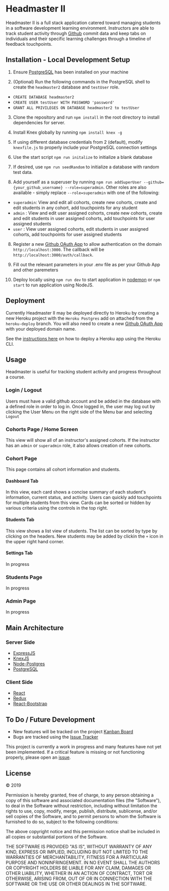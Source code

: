# Headmaster II

Headmaster II is a full stack application catered toward managing students in a software development learning environment. Instructors are able to track student activity through [Github](https://github.com) commit data and keep tabs on individuals and their specific learning challenges through a timeline of feedback touchpoints.

## Installation - Local Development Setup

1. Ensure [PostgreSQL](https://www.postgresql.org/) has been installed on your machine

2. (Optional) Run the following commands in the PostgreSQL shell to create the `headmaster2` database and `testUser` role.
 
* `CREATE DATABASE headmaster2`
* `CREATE USER testUser WITH PASSWORD 'password'`
* `GRANT ALL PRIVILEGES ON DATABASE headmaster2 to testUser`
 
3. Clone the repository and run `npm install` in the root directory to install dependencies for server.

4. Install Knex globally by running `npm install knex -g`

5. If using different database credentials from 2 (default), modify `knexfile.js` to properly include your PostgreSQL connection settings

6. Use the start script `npm run initalize` to initialize a blank database 

7. If desired, use `npm run seedRandom` to initialize a database with random test data.

8. Add yourself as a superuser by running `npm run addSuperUser --github={your_github_username} --role=superadmin`. Other roles are also available - simply replace `--role=superadmin` with one of the following:

* `superadmin`: View and edit all cohorts, create new cohorts, create and edit students in any cohort, add touchpoints for any student
* `admin` : View and edit user assigned cohorts, create new cohorts, create and edit students in user assigned cohorts, add touchpoints for user assigned students
* `user` : View user assigned cohorts, edit students in user assigned cohorts, add touchpoints for user assigned students

8. Register a new [Github OAuth App](https://github.com/settings/applications/new) to allow authentication on the domain `http://localhost:3000`. The callback will be `http://localhost:3000/auth/callback`.

9. Fill out the relevant parameters in your .env file as per your Github App and other paremeters

9. Deploy locally using `npm run dev` to start application in [nodemon](https://www.npmjs.com/package/nodemon) or `npm start` to run application using NodeJS.

## Deployment

Currently Headmaster II may be deployed directly to Heroku by creating a new Heroku project with the `Heroku Postgres` add on attached from the `heroku-deploy` branch. You will also need to create a new [Github OAuth App](https://github.com/settings/applications/new) with your deployed domain name.

See the [instructions here](https://devcenter.heroku.com/articles/git) on how to deploy a Heroku app using the Heroku CLI.

## Usage

Headmaster is useful for tracking student activity and progress throughout a course.

### Login / Logout
Users must have a valid github account and be added in the database with a defined role in order to log in. Once logged in, the user may log out by clicking the User Menu on the right side of the Menu bar and selecting `Logout`

### Cohorts Page / Home Screen
This view will show all of an instructor's assigned cohorts. If the instructor has an `admin` or `superadmin` role, it also allows creation of new cohorts.

### Cohort Page
This page contains all cohort information and students.
#### Dashboard Tab
In this view, each card shows a concise summary of each student's information, current status, and activity. Users can quickly add touchpoints for multiple students from this view. Cards can be sorted or hidden by various criteria using the controls in the top right.
#### Students Tab
This view shows a list view of students. The list can be sorted by type by clicking on the headers. New students may be added by clickin the `+` icon in the upper right hand corner.
#### Settings Tab
In progress

### Students Page
In progress

### Admin Page
In progress

## Main Architecture

### Server Side
* [ExpressJS](https://expressjs.com/)
* [KnexJS](http://knexjs.org/)
* [Node-Postgres](https://node-postgres.com/)
* [PostgreSQL](https://www.postgresql.org/)

### Client Side
* [React](https://reactjs.org/)
* [Redux](https://redux.js.org/)
* [React-Bootstrap](https://react-bootstrap.github.io/)

## To Do / Future Development

* New features will be tracked on the project [Kanban Board](https://github.com/prphntm63/headmaster2/projects/1)
* Bugs are tracked using the [Issue Tracker](https://github.com/prphntm63/headmaster2/issues)

This project is currently a work in progress and many features have not yet been implemented. If a critical feature is missing or not functioning properly, please open an [issue](https://github.com/prphntm63/headmaster2/issues).

## License
&copy; 2019

Permission is hereby granted, free of charge, to any person obtaining a copy of this software and associated documentation files (the "Software"), to deal in the Software without restriction, including without limitation the rights to use, copy, modify, merge, publish, distribute, sublicense, and/or sell copies of the Software, and to permit persons to whom the Software is furnished to do so, subject to the following conditions:

The above copyright notice and this permission notice shall be included in all copies or substantial portions of the Software.

THE SOFTWARE IS PROVIDED "AS IS", WITHOUT WARRANTY OF ANY KIND, EXPRESS OR IMPLIED, INCLUDING BUT NOT LIMITED TO THE WARRANTIES OF MERCHANTABILITY, FITNESS FOR A PARTICULAR PURPOSE AND NONINFRINGEMENT. IN NO EVENT SHALL THE AUTHORS OR COPYRIGHT HOLDERS BE LIABLE FOR ANY CLAIM, DAMAGES OR OTHER LIABILITY, WHETHER IN AN ACTION OF CONTRACT, TORT OR OTHERWISE, ARISING FROM, OUT OF OR IN CONNECTION WITH THE SOFTWARE OR THE USE OR OTHER DEALINGS IN THE SOFTWARE.
